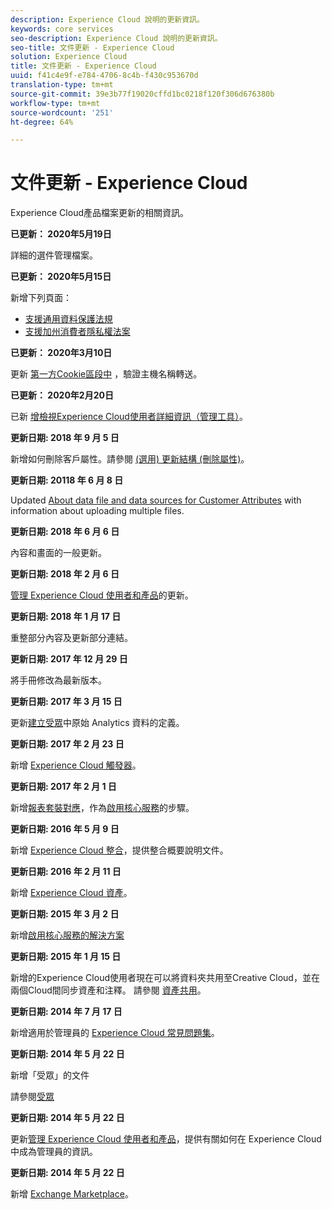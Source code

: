 ```yaml
---
description: Experience Cloud 說明的更新資訊。
keywords: core services
seo-description: Experience Cloud 說明的更新資訊。
seo-title: 文件更新 - Experience Cloud
solution: Experience Cloud
title: 文件更新 - Experience Cloud
uuid: f41c4e9f-e784-4706-8c4b-f430c953670d
translation-type: tm+mt
source-git-commit: 39e3b77f19020cffd1bc0218f120f306d676380b
workflow-type: tm+mt
source-wordcount: '251'
ht-degree: 64%

---
```



# 文件更新 - Experience Cloud

Experience Cloud產品檔案更新的相關資訊。

**已更新： 2020年5月19日**

詳細的選件管理檔案。

**已更新： 2020年5月15日**

新增下列頁面：

* [支援通用資料保護法規](attributes/gdpr.md)
* [支援加州消費者隱私權法案](attributes/ccpa.md)

**已更新： 2020年3月10日**

更新 [第一方Cookie區段中](cookies/cookies-first-party.md#validate) ，驗證主機名稱轉送。

**已更新： 2020年2月20日**

已新 [增檢視Experience Cloud使用者詳細資訊（管理工具）](admin-getting-started/admin-tool-experience-cloud.md)。

**更新日期: 2018 年 9 月 5 日**

新增如何刪除客戶屬性。請參閱 [(選用) 更新結構 (刪除屬性)](attributes/t-crs-usecase.md#task_6568898BB7C44A42ABFB86532B89063C)。

**更新日期: 20118 年 6 月 8 日**

Updated [About data file and data sources for Customer Attributes](attributes/crs-data-file.md#concept_DE908F362DF24172BFEF48E1797DAF19) with information about uploading multiple files.

**更新日期: 2018 年 6 月 6 日**

內容和畫面的一般更新。

**更新日期: 2018 年 2 月 6 日**

[管理 Experience Cloud 使用者和產品](admin-getting-started/admin-getting-started.md#topic_3FCB4099640647E3B2411ADBFCE81909)的更新。

**更新日期: 2018 年 1 月 17 日**

重整部分內容及更新部分連結。

**更新日期: 2017 年 12 月 29 日**

將手冊修改為最新版本。

**更新日期: 2017 年 3 月 15 日**

更新[建立受眾](audience-library/t-audience-create.md#task_37F407F58BF9459493BB8E968CDFE737)中原始 Analytics 資料的定義。

**更新日期: 2017 年 2 月 23 日**

新增 [Experience Cloud 觸發器](activation/triggers.md#concept_887B30241B3E4DB0A2553B2996E2D4FB)。

**更新日期: 2017 年 2 月 1 日**

新增[報表套裝對應](core-services/core-services.md#concept_apg_zq2_rw)，作為[啟用核心服務](core-services/core-services.md#concept_07ED1D5C64234E77976E6D572E78FB9C)的步驟。

**更新日期: 2016 年 5 月 9 日**

新增 [Experience Cloud 整合](marketing-cloud-integrations.md#concept_9E6D3E37D1E3452E8CCCFA92AF034F90)，提供整合概要說明文件。

**更新日期: 2016 年 2 月 11 日**

新增 [Experience Cloud 資產](experience-cloud-assets/experience-cloud-assets.md#concept_DDA5224C907D4A4F817D795DA0ED64D0)。

**更新日期: 2015 年 3 月 2 日**

新增[啟用核心服務的解決方案](core-services/core-services.md#concept_07ED1D5C64234E77976E6D572E78FB9C)

**更新日期: 2015 年 1 月 15 日**

新增的Experience Cloud使用者現在可以將資料夾共用至Creative Cloud，並在兩個Cloud間同步資產和注釋。 請參閱 [資產共用](experience-cloud-assets/creative-cloud.md#concept_3E5A34C3459047D5965F900788A9BA68)。

**更新日期: 2014 年 7 月 17 日**

新增適用於管理員的 [Experience Cloud 常見問題集](admin-getting-started/faq.md#concept_13219B4E51784577B6FF78AAA203DE91)。

**更新日期: 2014 年 5 月 22 日**

新增「受眾」的文件

請參閱[受眾](audience-library/audience-library.md#topic_679810123CAA4E0CA4FA3417FB0100C7)

**更新日期: 2014 年 5 月 22 日**

更新[管理 Experience Cloud 使用者和產品](admin-getting-started/admin-getting-started.md#topic_3FCB4099640647E3B2411ADBFCE81909)，提供有關如何在 Experience Cloud 中成為管理員的資訊。

**更新日期: 2014 年 5 月 22 日**

新增 [Exchange Marketplace](exchange.md#concept_E07F16F070544B82B56527A845C41D59)。

